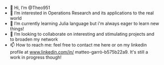 - 👋 Hi, I’m @Theo951
- 👀 I’m interested in Operations Research and its applications to the real world
- 🌱 I’m currently learning Julia language but i'm always eager to learn new things!
- 💞️ I’m looking to collaborate on interesting and stimulating projects and to broaden my network
- 📫 How to reach me: feel free to contact me here or on my linkedin profile at www.linkedin.com/in/
matteo-garrò-b575b22a9. It's still a work in progress though!



<!---
Theo951/Theo951 is a ✨ special ✨ repository because its `README.md` (this file) appears on your GitHub profile.
You can click the Preview link to take a look at your changes.
--->
